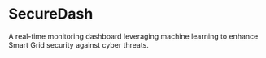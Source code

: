 # SecureDash
A real-time monitoring dashboard leveraging machine learning to enhance Smart Grid security against cyber threats.
